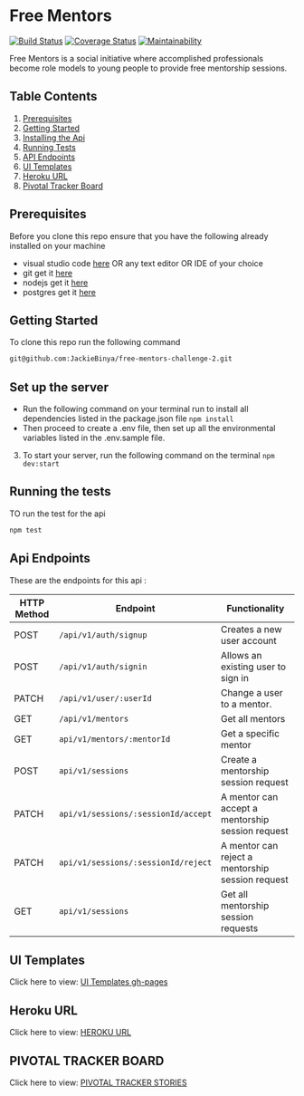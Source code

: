  # Free Mentors

[![Build Status](https://travis-ci.org/JackieBinya/free-mentors-challenge-2.svg?branch=develop)](https://travis-ci.org/JackieBinya/free-mentors-challenge-2) [![Coverage Status](https://coveralls.io/repos/github/JackieBinya/free-mentors-challenge-2/badge.svg?branch=develop)](https://coveralls.io/github/JackieBinya/free-mentors-challenge-2?branch=develop) [![Maintainability](https://api.codeclimate.com/v1/badges/66b1ea7d2f9031797098/maintainability)](https://codeclimate.com/github/JackieBinya/free-mentors-challenge-2/maintainability)

Free Mentors is a social initiative where accomplished professionals become role models to young people to provide free mentorship sessions.

## Table Contents
 1. [Prerequisites](#Prerequisites)
 2. [Getting Started](#Getting-Started)
 3. [Installing the Api](#Installing-api)
 4. [Running Tests](#Running-the-tests)
 5. [API Endpoints](#Api-Endpoints)
 6. [UI Templates](#UI-Templates)
 7. [Heroku URL](#Heroku-URL)
 8. [Pivotal Tracker Board](#PIVOTAL-TRACKER-BOARD)
 
## Prerequisites

Before you clone this repo ensure that you have the following already installed on your machine
- visual studio code [here](https://code.visualstudio.com/download) OR any text editor  OR IDE of your choice
- git get it [here](https://git-scm.com)
- nodejs get it [here](https://nodejs.org)
- postgres get it [here](https://www.postgresql.org/download/)

## Getting Started

To clone this repo run the following command

```sh
git@github.com:JackieBinya/free-mentors-challenge-2.git
```

## Set up the server

- Run the following command on your terminal run to install all dependencies listed in the package.json file ``
npm install
``
- Then  proceed to create a .env file, then set up all the environmental variables listed in the .env.sample file.
3. To start your server, run the following command on the terminal ``
npm dev:start
``

## Running the tests

TO run the test for the api

```sh
npm test
```

## Api Endpoints

These are the endpoints for this api :

| HTTP Method        | Endpoint                 | Functionality|
| ------------- | --------------------------|------------|
| POST          | `/api/v1/auth/signup`   | Creates a new user account |
| POST          | `/api/v1/auth/signin`   | Allows an existing user to sign in |
| PATCH        | `/api/v1/user/:userId`    | Change a user to a mentor. |
| GET   | `/api/v1/mentors`| Get all mentors |
| GET  | `api/v1/mentors/:mentorId` |  Get a specific mentor |
| POST | `api/v1/sessions` | Create a  mentorship session request |
| PATCH  | `api/v1/sessions/:sessionId/accept` | A mentor can accept a mentorship session request |
| PATCH  | `api/v1/sessions/:sessionId/reject` | A mentor can reject a mentorship session request |
|  GET  | `api/v1/sessions` | Get all mentorship session requests |

## UI Templates

Click here to view: [UI Templates gh-pages](https://jackiebinya.github.io/free-mentors---challenge-1/UI/)

## Heroku URL

Click here to view: [HEROKU URL](#)

## PIVOTAL TRACKER BOARD

Click here to view: [PIVOTAL TRACKER STORIES](https://www.pivotaltracker.com/n/projects/2382168)

